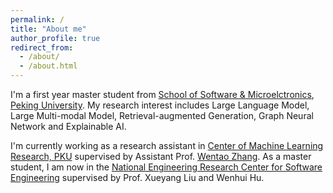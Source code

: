 ```yaml
---
permalink: /
title: "About me"
author_profile: true
redirect_from: 
  - /about/
  - /about.html
---
```


I'm a first year master student from [School of Software & Microelctronics](https://www.ss.pku.edu.cn), [Peking University](https://www.pku.edu.cn/). My research interest includes Large Language Model, Large Multi-modal Model, Retrieval-augmented Generation, Graph Neural Network and Explainable AI.

I'm currently working as a research assistant in [Center of Machine Learning Research, PKU](https://cmlr.pku.edu.cn/People/Faculty/5ce37bd8e3244030ae3f34e01d23e761.htm) supervised by Assistant Prof. [Wentao Zhang](https://zwt233.github.io). As a master student, I am now in the [National Engineering Research Center for Software Engineering](https://se.pku.edu.cn) supervised by Prof. Xueyang Liu and Wenhui Hu.
